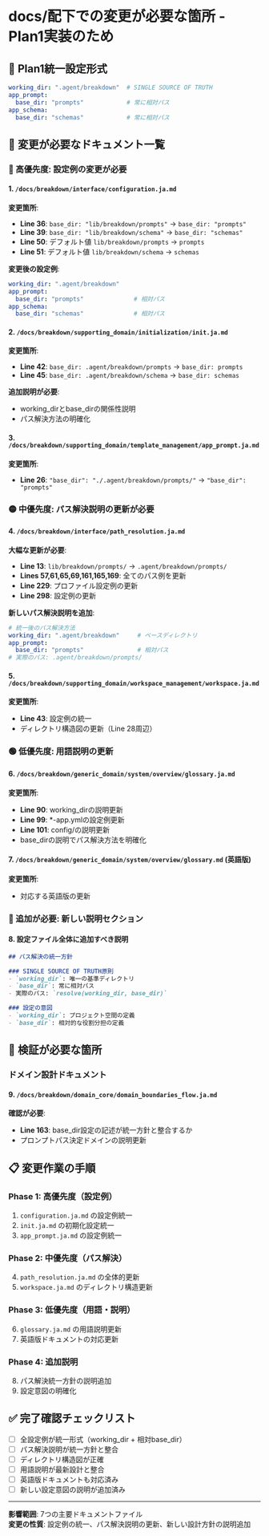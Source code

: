 # docs/配下での変更が必要な箇所 - Plan1実装のため

## 🎯 Plan1統一設定形式
```yaml
working_dir: ".agent/breakdown"  # SINGLE SOURCE OF TRUTH
app_prompt:
  base_dir: "prompts"            # 常に相対パス
app_schema:
  base_dir: "schemas"            # 常に相対パス
```

## 📝 変更が必要なドキュメント一覧

### 🔴 高優先度: 設定例の変更が必要

#### 1. `/docs/breakdown/interface/configuration.ja.md`
**変更箇所**:
- **Line 36**: `base_dir: "lib/breakdown/prompts"` → `base_dir: "prompts"`
- **Line 39**: `base_dir: "lib/breakdown/schema"` → `base_dir: "schemas"`
- **Line 50**: デフォルト値 `lib/breakdown/prompts` → `prompts`
- **Line 51**: デフォルト値 `lib/breakdown/schema` → `schemas`

**変更後の設定例**:
```yaml
working_dir: ".agent/breakdown"
app_prompt:
  base_dir: "prompts"              # 相対パス
app_schema:
  base_dir: "schemas"              # 相対パス
```

#### 2. `/docs/breakdown/supporting_domain/initialization/init.ja.md`
**変更箇所**:
- **Line 42**: `base_dir: .agent/breakdown/prompts` → `base_dir: prompts`
- **Line 45**: `base_dir: .agent/breakdown/schema` → `base_dir: schemas`

**追加説明が必要**:
- working_dirとbase_dirの関係性説明
- パス解決方法の明確化

#### 3. `/docs/breakdown/supporting_domain/template_management/app_prompt.ja.md`
**変更箇所**:
- **Line 26**: `"base_dir": "./.agent/breakdown/prompts/"` → `"base_dir": "prompts"`

### 🟡 中優先度: パス解決説明の更新が必要

#### 4. `/docs/breakdown/interface/path_resolution.ja.md`
**大幅な更新が必要**:
- **Line 13**: `lib/breakdown/prompts/` → `.agent/breakdown/prompts/`  
- **Lines 57,61,65,69,161,165,169**: 全てのパス例を更新
- **Line 229**: プロファイル設定例の更新
- **Line 298**: 設定例の更新

**新しいパス解決説明を追加**:
```yaml
# 統一後のパス解決方法
working_dir: ".agent/breakdown"     # ベースディレクトリ  
app_prompt:
  base_dir: "prompts"               # 相対パス
# 実際のパス: .agent/breakdown/prompts/
```

#### 5. `/docs/breakdown/supporting_domain/workspace_management/workspace.ja.md`  
**変更箇所**:
- **Line 43**: 設定例の統一
- ディレクトリ構造図の更新（Line 28周辺）

### 🟢 低優先度: 用語説明の更新

#### 6. `/docs/breakdown/generic_domain/system/overview/glossary.ja.md`
**変更箇所**:
- **Line 90**: working_dirの説明更新
- **Line 99**: *-app.ymlの設定例更新  
- **Line 101**: config/の説明更新
- base_dirの説明でパス解決方法を明確化

#### 7. `/docs/breakdown/generic_domain/system/overview/glossary.md` (英語版)
**変更箇所**:
- 対応する英語版の更新

### 🔵 追加が必要: 新しい説明セクション

#### 8. 設定ファイル全体に追加すべき説明
```markdown
## パス解決の統一方針

### SINGLE SOURCE OF TRUTH原則
- `working_dir`: 唯一の基準ディレクトリ
- `base_dir`: 常に相対パス
- 実際のパス: `resolve(working_dir, base_dir)`

### 設定の意図
- `working_dir`: プロジェクト空間の定義
- `base_dir`: 相対的な役割分担の定義
```

## 🚨 検証が必要な箇所

### ドメイン設計ドキュメント
#### 9. `/docs/breakdown/domain_core/domain_boundaries_flow.ja.md`
**確認が必要**:
- **Line 163**: base_dir設定の記述が統一方針と整合するか
- プロンプトパス決定ドメインの説明更新

## 📋 変更作業の手順

### Phase 1: 高優先度（設定例）
1. `configuration.ja.md` の設定例統一
2. `init.ja.md` の初期化設定統一  
3. `app_prompt.ja.md` の設定例統一

### Phase 2: 中優先度（パス解決）
4. `path_resolution.ja.md` の全体的更新
5. `workspace.ja.md` のディレクトリ構造更新

### Phase 3: 低優先度（用語・説明）
6. `glossary.ja.md` の用語説明更新
7. 英語版ドキュメントの対応更新

### Phase 4: 追加説明
8. パス解決統一方針の説明追加
9. 設定意図の明確化

## ✅ 完了確認チェックリスト

- [ ] 全設定例が統一形式（working_dir + 相対base_dir）
- [ ] パス解決説明が統一方針と整合
- [ ] ディレクトリ構造図が正確
- [ ] 用語説明が最新設計と整合
- [ ] 英語版ドキュメントも対応済み
- [ ] 新しい設定意図の説明が追加済み

---

**影響範囲**: 7つの主要ドキュメントファイル  
**変更の性質**: 設定例の統一、パス解決説明の更新、新しい設計方針の説明追加